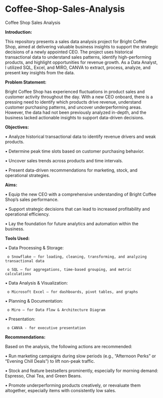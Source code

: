# Coffee-Shop-Sales-Analysis
Coffee Shop Sales Analysis

**Introduction:**


This repository presents a sales data analysis project for Bright Coffee Shop, aimed at delivering valuable business insights to support the strategic decisions of a newly appointed CEO. The project uses historical transactional data to understand sales patterns, identify high-performing products, and highlight opportunities for revenue growth. As a Data Analyst, I utilized SQL, Excel, and MIRO, CANVA to extract, process, analyze, and present key insights from the data.

**Problem Statement:**


Bright Coffee Shop has experienced fluctuations in product sales and customer activity throughout the day. With a new CEO onboard, there is a pressing need to identify which products drive revenue, understand customer purchasing patterns, and uncover underperforming areas. However, the data had not been previously analyzed in-depth, and the business lacked actionable insights to support data-driven decisions.

**Objectives:**


• Analyze historical transactional data to identify revenue drivers and weak products.

• Determine peak time slots based on customer purchasing behavior.

• Uncover sales trends across products and time intervals.

• Present data-driven recommendations for marketing, stock, and operational strategies.

**Aims:**


• Equip the new CEO with a comprehensive understanding of Bright Coffee Shop’s sales performance.

• Support strategic decisions that can lead to increased profitability and operational efficiency.

• Lay the foundation for future analytics and automation within the business.

**Tools Used:**


• Data Processing & Storage:
 
     o Snowflake – for loading, cleaning, transforming, and analyzing transactional data
 
     o SQL – for aggregations, time-based grouping, and metric calculations

• Data Analysis & Visualization:

     o Microsoft Excel – for dashboards, pivot tables, and graphs

• Planning & Documentation:

     o Miro – for Data Flow & Architecture Diagram

• Presentation: 

     o CANVA - for executive presentation

**Recommendations:**


Based on the analysis, the following actions are recommended:

•	Run marketing campaigns during slow periods (e.g., “Afternoon Perks” or “Evening Chill Deals”) to lift non-peak traffic.

•	Stock and feature bestsellers prominently, especially for morning demand: Espresso, Chai Tea, and Green Beans.

•	Promote underperforming products creatively, or reevaluate them altogether, especially items with consistently low sales.

